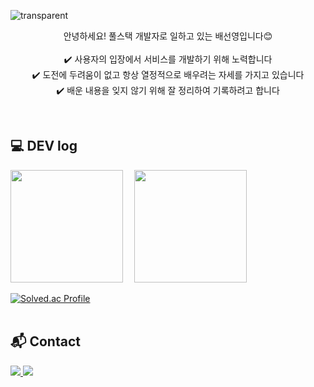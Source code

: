 ![transparent](https://capsule-render.vercel.app/api?type=transparent&fontColor=F5C0CA&text=SunYoung's%20GitHub%20&height=150&fontSize=60&desc=Welcome!👋&descAlignY=85&descAlign=70)
<br>

<p align="center">
  안녕하세요! 풀스택 개발자로 일하고 있는 배선영입니다😊 <br><br>
  ✔️ 사용자의 입장에서 서비스를 개발하기 위해 노력합니다 <br>
  ✔️ 도전에 두려움이 없고 항상 열정적으로 배우려는 자세를 가지고 있습니다 <br>
  ✔️ 배운 내용을 잊지 않기 위해 잘 정리하여 기록하려고 합니다 
</p>

<br>

## 💻 DEV log 
<p>
  <img height="180em" src="https://github-readme-stats.vercel.app/api?username=baesunyoung6767&show_icons=true&theme=tokyonight"> 
  <img height="180em" src="https://github-readme-stats.vercel.app/api/top-langs/?username=baesunyoung6767&layout=compact&show_icons=true&theme=tokyonight">
</p>

[![Solved.ac Profile](http://mazassumnida.wtf/api/v2/generate_badge?boj=qotjsdud67)](https://solved.ac/qotjsdud67/)
<br><br>

## 📬 Contact
 <a href="mailto:tjsdud6677@gmail.com">
        <img src="https://img.shields.io/badge/Gmail-EA4335?style=for-the-badge&logo=Gmail&logoColor=white"> 
 </a>
 <a href="https://sunyoung-00.tistory.com/"><img src="https://img.shields.io/badge/Tistory-E5511E?style=for-the-badge&logo=Blogger&logoColor=white"/></a> 
<br><br>
